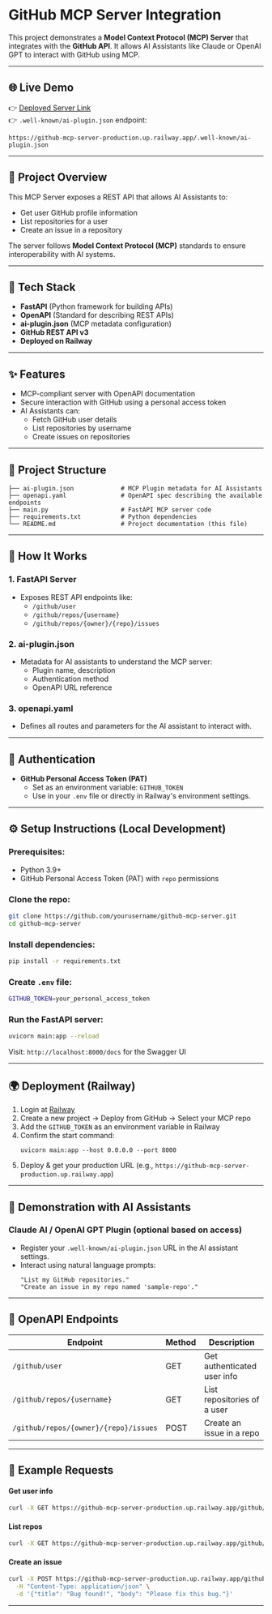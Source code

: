 # GitHub MCP Server Integration

This project demonstrates a **Model Context Protocol (MCP) Server** that integrates with the **GitHub API**. It allows AI Assistants like Claude or OpenAI GPT to interact with GitHub using MCP.

---

## 🌐 Live Demo

👉 [Deployed Server Link](https://github-mcp-server-production.up.railway.app)  
👉 `.well-known/ai-plugin.json` endpoint:  
```
https://github-mcp-server-production.up.railway.app/.well-known/ai-plugin.json
```

---

## 📖 Project Overview

This MCP Server exposes a REST API that allows AI Assistants to:
- Get user GitHub profile information
- List repositories for a user
- Create an issue in a repository

The server follows **Model Context Protocol (MCP)** standards to ensure interoperability with AI systems.

---

## 🔧 Tech Stack
- **FastAPI** (Python framework for building APIs)
- **OpenAPI** (Standard for describing REST APIs)
- **ai-plugin.json** (MCP metadata configuration)
- **GitHub REST API v3**
- **Deployed on Railway**

---

## ✨ Features
- MCP-compliant server with OpenAPI documentation
- Secure interaction with GitHub using a personal access token
- AI Assistants can:
  - Fetch GitHub user details
  - List repositories by username
  - Create issues on repositories

---

## 📂 Project Structure

```
├── ai-plugin.json             # MCP Plugin metadata for AI Assistants
├── openapi.yaml               # OpenAPI spec describing the available endpoints
├── main.py                    # FastAPI MCP server code
├── requirements.txt           # Python dependencies
└── README.md                  # Project documentation (this file)
```

---

## 🚀 How It Works

### 1. FastAPI Server
- Exposes REST API endpoints like:
  - `/github/user`
  - `/github/repos/{username}`
  - `/github/repos/{owner}/{repo}/issues`

### 2. ai-plugin.json
- Metadata for AI assistants to understand the MCP server:
  - Plugin name, description
  - Authentication method
  - OpenAPI URL reference

### 3. openapi.yaml
- Defines all routes and parameters for the AI assistant to interact with.

---

## 🔐 Authentication

- **GitHub Personal Access Token (PAT)**
  - Set as an environment variable: `GITHUB_TOKEN`
  - Use in your `.env` file or directly in Railway's environment settings.

---

## ⚙️ Setup Instructions (Local Development)

### Prerequisites:
- Python 3.9+
- GitHub Personal Access Token (PAT) with `repo` permissions

### Clone the repo:
```bash
git clone https://github.com/yourusername/github-mcp-server.git
cd github-mcp-server
```

### Install dependencies:
```bash
pip install -r requirements.txt
```

### Create `.env` file:
```bash
GITHUB_TOKEN=your_personal_access_token
```

### Run the FastAPI server:
```bash
uvicorn main:app --reload
```

Visit: `http://localhost:8000/docs` for the Swagger UI

---

## 🌍 Deployment (Railway)

1. Login at [Railway](https://railway.app)
2. Create a new project → Deploy from GitHub → Select your MCP repo
3. Add the `GITHUB_TOKEN` as an environment variable in Railway
4. Confirm the start command:
   ```
   uvicorn main:app --host 0.0.0.0 --port 8000
   ```
5. Deploy & get your production URL (e.g., `https://github-mcp-server-production.up.railway.app`)

---

## 🤖 Demonstration with AI Assistants

### Claude AI / OpenAI GPT Plugin (optional based on access)
- Register your `.well-known/ai-plugin.json` URL in the AI assistant settings.
- Interact using natural language prompts:
  ```
  "List my GitHub repositories."
  "Create an issue in my repo named 'sample-repo'."
  ```

---

## 📜 OpenAPI Endpoints

| Endpoint                           | Method | Description                   |
|------------------------------------|--------|-------------------------------|
| `/github/user`                     | GET    | Get authenticated user info   |
| `/github/repos/{username}`         | GET    | List repositories of a user   |
| `/github/repos/{owner}/{repo}/issues` | POST   | Create an issue in a repo     |

---

## 📝 Example Requests

#### Get user info
```bash
curl -X GET https://github-mcp-server-production.up.railway.app/github/user
```

#### List repos
```bash
curl -X GET https://github-mcp-server-production.up.railway.app/github/repos/<username>
```

#### Create an issue
```bash
curl -X POST https://github-mcp-server-production.up.railway.app/github/repos/<owner>/<repo>/issues \
  -H "Content-Type: application/json" \
  -d '{"title": "Bug found!", "body": "Please fix this bug."}'
```

---
